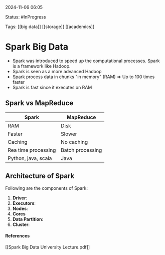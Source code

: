 
2024-11-06 06:05

Status: #InProgress

Tags: [[big data]] [[storage]] [[academics]]

# Spark Big Data

- Spark was introduced to speed up the computational processes. Spark is a framework like Hadoop.
- Spark is seen as a more advanced Hadoop
- Spark process data in chunks "in memory" (RAM) => Up to 100 times faster
- Spark is fast since it executes on RAM

## Spark vs MapReduce


| **Spark**           | **MapReduce**    |
| ------------------- | ---------------- |
| RAM                 | Disk             |
| Faster              | Slower           |
| Caching             | No caching       |
| Rea time processing | Batch processing |
| Python, java, scala | Java             |

## Architecture of Spark

Following are the components of Spark:

1. **Driver**:
2. **Executors**:
3. **Nodes**:
4. **Cores**
5. **Data Partition**: 
6. **Cluster**:







#### References
[[Spark Big Data University Lecture.pdf]]
